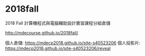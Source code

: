 # 2018fall
2018 Fall 計算機程式與電腦輔助設計實習課程分組倉儲

http://mdecourse.github.io/2018fall/

個人倉儲: https://mdecp2018.github.io/site-s40523206
個人投影片: https://mdecp2018.github.io/site-s40523206/reveal


